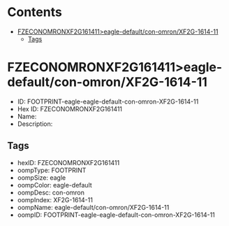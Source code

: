 



Contents
========

* [FZECONOMRONXF2G161411>eagle-default/con-omron/XF2G-1614-11](#fzeconomronxf2g161411eagle-defaultcon-omronxf2g-1614-11)
	* [Tags](#tags)

# FZECONOMRONXF2G161411>eagle-default/con-omron/XF2G-1614-11

- ID: FOOTPRINT-eagle-eagle-default-con-omron-XF2G-1614-11
- Hex ID: FZECONOMRONXF2G161411
- Name: 
- Description: 

## Tags

- hexID: FZECONOMRONXF2G161411
- oompType: FOOTPRINT
- oompSize: eagle
- oompColor: eagle-default
- oompDesc: con-omron
- oompIndex: XF2G-1614-11
- oompName: eagle-default/con-omron/XF2G-1614-11
- oompID: FOOTPRINT-eagle-eagle-default-con-omron-XF2G-1614-11
